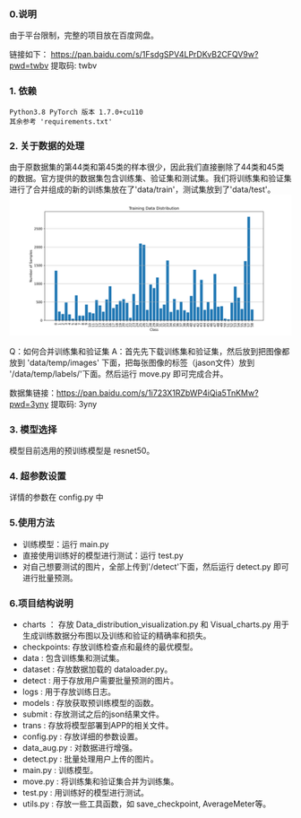 ### 0.说明
由于平台限制，完整的项目放在百度网盘。

链接如下： https://pan.baidu.com/s/1FsdgSPV4LPrDKvB2CFQV9w?pwd=twbv 提取码: twbv 


### 1. 依赖

    Python3.8 PyTorch 版本 1.7.0+cu110
    其余参考 'requirements.txt'

### 2. 关于数据的处理

由于原数据集的第44类和第45类的样本很少，因此我们直接删除了44类和45类的数据。官方提供的数据集包含训练集、验证集和测试集。我们将训练集和验证集进行了合并组成的新的训练集放在了'data/train'，测试集放到了'data/test'。
![数据分布](./charts/data_distribution.png)

Q：如何合并训练集和验证集
A：首先先下载训练集和验证集，然后放到把图像都放到 'data/temp/images' 下面，把每张图像的标签（jason文件）放到 '/data/temp/labels/'下面。然后运行 move.py 即可完成合并。

数据集链接：https://pan.baidu.com/s/1i723X1RZbWP4iQia5TnKMw?pwd=3yny 提取码: 3yny 


### 3. 模型选择

模型目前选用的预训练模型是 resnet50。

### 4. 超参数设置

详情的参数在 config.py 中

### 5.使用方法

- 训练模型：运行 main.py
- 直接使用训练好的模型进行测试：运行 test.py
- 对自己想要测试的图片，全部上传到'/detect'下面，然后运行 detect.py 即可进行批量预测。

### 6.项目结构说明

- charts ： 存放 Data_distribution_visualization.py 和 Visual_charts.py 用于生成训练数据分布图以及训练和验证的精确率和损失。
- checkpoints: 存放训练检查点和最终的最优模型。
- data : 包含训练集和测试集。
- dataset : 存放数据加载的 dataloader.py。
- detect : 用于存放用户需要批量预测的图片。
- logs : 用于存放训练日志。
- models : 存放获取预训练模型的函数。
- submit : 存放测试之后的json结果文件。
- trans : 存放将模型部署到APP的相关文件。
- config.py : 存放详细的参数设置。
- data_aug.py : 对数据进行增强。
- detect.py : 批量处理用户上传的图片。
- main.py : 训练模型。
- move.py : 将训练集和验证集合并为训练集。
- test.py : 用训练好的模型进行测试。
- utils.py : 存放一些工具函数，如 save_checkpoint, AverageMeter等。
